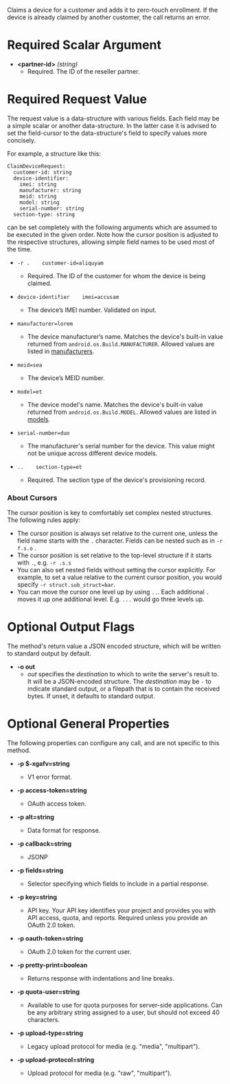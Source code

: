 Claims a device for a customer and adds it to zero-touch enrollment. If the
device is already claimed by another customer, the call returns an error.
# Required Scalar Argument
* **&lt;partner-id&gt;** *(string)*
    - Required. The ID of the reseller partner.
# Required Request Value

The request value is a data-structure with various fields. Each field may be a simple scalar or another data-structure.
In the latter case it is advised to set the field-cursor to the data-structure's field to specify values more concisely.

For example, a structure like this:
```
ClaimDeviceRequest:
  customer-id: string
  device-identifier:
    imei: string
    manufacturer: string
    meid: string
    model: string
    serial-number: string
  section-type: string

```

can be set completely with the following arguments which are assumed to be executed in the given order. Note how the cursor position is adjusted to the respective structures, allowing simple field names to be used most of the time.

* `-r .    customer-id=aliquyam`
    - Required. The ID of the customer for whom the device is being claimed.
* `device-identifier    imei=accusam`
    - The device’s IMEI number. Validated on input.
* `manufacturer=lorem`
    - The device manufacturer’s name. Matches the device&#39;s built-in
        value returned from `android.os.Build.MANUFACTURER`. Allowed values are
        listed in
        [manufacturers](/zero-touch/resources/manufacturer-names#manufacturers-names).
* `meid=sea`
    - The device’s MEID number.
* `model=et`
    - The device model&#39;s name. Matches the device&#39;s built-in value returned from
        `android.os.Build.MODEL`. Allowed values are listed in
        [models](/zero-touch/resources/manufacturer-names#model-names).
* `serial-number=duo`
    - The manufacturer&#39;s serial number for the device. This value might not be
        unique across different device models.

* `..    section-type=et`
    - Required. The section type of the device&#39;s provisioning record.


### About Cursors

The cursor position is key to comfortably set complex nested structures. The following rules apply:

* The cursor position is always set relative to the current one, unless the field name starts with the `.` character. Fields can be nested such as in `-r f.s.o` .
* The cursor position is set relative to the top-level structure if it starts with `.`, e.g. `-r .s.s`
* You can also set nested fields without setting the cursor explicitly. For example, to set a value relative to the current cursor position, you would specify `-r struct.sub_struct=bar`.
* You can move the cursor one level up by using `..`. Each additional `.` moves it up one additional level. E.g. `...` would go three levels up.


# Optional Output Flags

The method's return value a JSON encoded structure, which will be written to standard output by default.

* **-o out**
    - *out* specifies the *destination* to which to write the server's result to.
      It will be a JSON-encoded structure.
      The *destination* may be `-` to indicate standard output, or a filepath that is to contain the received bytes.
      If unset, it defaults to standard output.
# Optional General Properties

The following properties can configure any call, and are not specific to this method.

* **-p $-xgafv=string**
    - V1 error format.

* **-p access-token=string**
    - OAuth access token.

* **-p alt=string**
    - Data format for response.

* **-p callback=string**
    - JSONP

* **-p fields=string**
    - Selector specifying which fields to include in a partial response.

* **-p key=string**
    - API key. Your API key identifies your project and provides you with API access, quota, and reports. Required unless you provide an OAuth 2.0 token.

* **-p oauth-token=string**
    - OAuth 2.0 token for the current user.

* **-p pretty-print=boolean**
    - Returns response with indentations and line breaks.

* **-p quota-user=string**
    - Available to use for quota purposes for server-side applications. Can be any arbitrary string assigned to a user, but should not exceed 40 characters.

* **-p upload-type=string**
    - Legacy upload protocol for media (e.g. &#34;media&#34;, &#34;multipart&#34;).

* **-p upload-protocol=string**
    - Upload protocol for media (e.g. &#34;raw&#34;, &#34;multipart&#34;).

